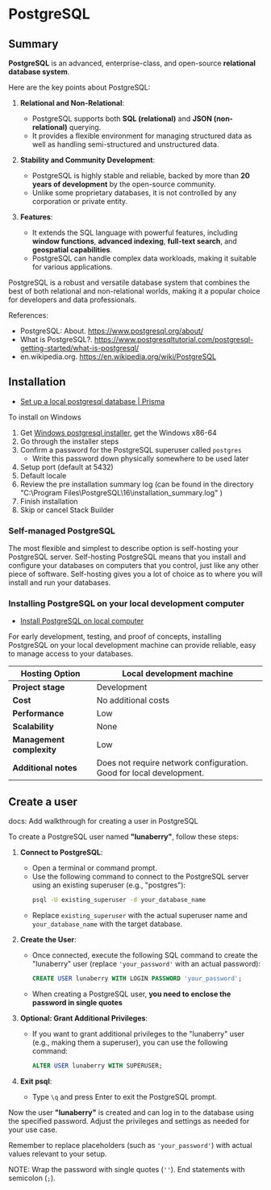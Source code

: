 # PostgreSQL

## Summary

**PostgreSQL** is an advanced, enterprise-class, and open-source **relational database system**. 

Here are the key points about PostgreSQL:

1. **Relational and Non-Relational**:
   - PostgreSQL supports both **SQL (relational)** and **JSON (non-relational)** querying.
   - It provides a flexible environment for managing structured data as well as handling semi-structured and unstructured data.

2. **Stability and Community Development**:
   - PostgreSQL is highly stable and reliable, backed by more than **20 years of development** by the open-source community.
   - Unlike some proprietary databases, it is not controlled by any corporation or private entity.

3. **Features**:
   - It extends the SQL language with powerful features, including **window functions**, **advanced indexing**, **full-text search**, and **geospatial capabilities**.
   - PostgreSQL can handle complex data workloads, making it suitable for various applications.

PostgreSQL is a robust and versatile database system that combines the best of both relational and non-relational worlds, making it a popular choice for developers and data professionals.

References:

- PostgreSQL: About. https://www.postgresql.org/about/
- What is PostgreSQL?. https://www.postgresqltutorial.com/postgresql-getting-started/what-is-postgresql/
- en.wikipedia.org. https://en.wikipedia.org/wiki/PostgreSQL

## Installation

- [Set up a local postgresql database | Prisma](https://www.prisma.io/dataguide/postgresql/setting-up-a-local-postgresql-database)

To install on Windows

1. Get [Windows postgresql installer](https://www.postgresql.org/download/windows/), get the Windows x86-64
2. Go through the installer steps
3. Confirm a password for the PostgreSQL superuser called `postgres`
   - Write this password down physically somewhere to be used later
4. Setup port (default at 5432)
5. Default locale
6. Review the pre installation summary log (can be found in the directory "C:\Program Files\PostgreSQL\16\installation_summary.log" )
7. Finish installation
8. Skip or cancel Stack Builder

### Self-managed PostgreSQL

The most flexible and simplest to describe option is self-hosting your PostgreSQL server. Self-hosting PostgreSQL means that you install and configure your databases on computers that you control, just like any other piece of software. Self-hosting gives you a lot of choice as to where you will install and run your databases.

### Installing PostgreSQL on your local development computer

- [Install PostgreSQL on local computer](https://www.prisma.io/dataguide/postgresql/5-ways-to-host-postgresql#installing-postgresql-on-your-local-development-computer)

For early development, testing, and proof of concepts, installing PostgreSQL on your local development machine can provide reliable, easy to manage access to your databases.

<table>
  <thead>
    <tr>
      <th>Hosting Option</th>
      <th>Local development machine</th>
    </tr>
  </thead>
  <tbody>
    <tr>
      <td><strong>Project stage</strong></td>
      <td>Development</td>
    </tr>
    <tr>
      <td><strong>Cost</strong></td>
      <td>No additional costs</td>
    </tr>
    <tr>
      <td><strong>Performance</strong></td>
      <td>Low</td>
    </tr>
    <tr>
      <td><strong>Scalability</strong></td>
      <td>None</td>
    </tr>
    <tr>
      <td><strong>Management complexity</strong></td>
      <td>Low</td>
    </tr>
    <tr>
      <td><strong>Additional notes</strong></td>
      <td>Does not require network configuration. Good for local development.</td>
    </tr>
  </tbody>
</table>

## Create a user

docs: Add walkthrough for creating a user in PostgreSQL

To create a PostgreSQL user named **"lunaberry"**, follow these steps:

1. **Connect to PostgreSQL**:
    - Open a terminal or command prompt.
    - Use the following command to connect to the PostgreSQL server using an existing superuser (e.g., "postgres"):
      ```sh
      psql -U existing_superuser -d your_database_name
      ```
    - Replace `existing_superuser` with the actual superuser name and `your_database_name` with the target database.

2. **Create the User**:
    - Once connected, execute the following SQL command to create the "lunaberry" user (replace `'your_password'` with an actual password):
      ```sql
      CREATE USER lunaberry WITH LOGIN PASSWORD 'your_password';
      ```
    - When creating a PostgreSQL user, **you need to enclose the password in single quotes**

3. **Optional: Grant Additional Privileges**:
    - If you want to grant additional privileges to the "lunaberry" user (e.g., making them a superuser), you can use the following command:
      ```sql
      ALTER USER lunaberry WITH SUPERUSER;
      ```

4. **Exit psql**:
    - Type `\q` and press Enter to exit the PostgreSQL prompt.

Now the user **"lunaberry"** is created and can log in to the database using the specified password. Adjust the privileges and settings as needed for your use case.

Remember to replace placeholders (such as `'your_password'`) with actual values relevant to your setup. 

NOTE: Wrap the password with single quotes (`''`). End statements with semicolon (`;`).

